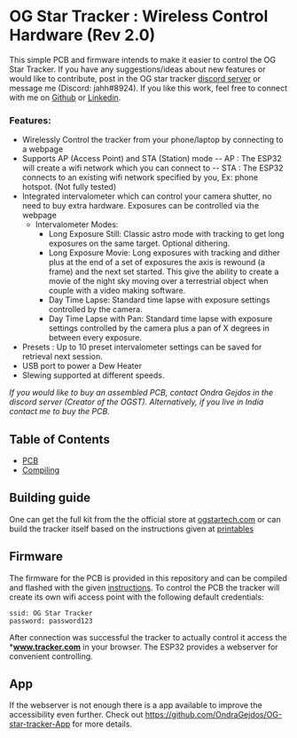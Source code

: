 # OG Star Tracker : Wireless Control Hardware (Rev 2.0)

This simple PCB and firmware intends to make it easier to control the OG Star Tracker. If you have any suggestions/ideas about new features or would like to contribute, post in the OG star tracker [discord server](https://discord.com/invite/dyFKm79gKJ) or message me (Discord: jahh#8924).
If you like this work, feel free to connect with me on [Github](https://github.com/jugal2001) or [Linkedin](https://www.linkedin.com/in/jugaljesing/).
### Features:
- Wirelessly Control the tracker from your phone/laptop by connecting to a webpage
- Supports AP (Access Point) and STA (Station) mode
 -- AP  : The ESP32 will create a wifi network which you can connect to
 -- STA : The ESP32 connects to an existing wifi network specified by you, Ex: phone hotspot. (Not fully tested)
- Integrated intervalometer which can control your camera shutter, no need to buy extra hardware. Exposures can be controlled via the webpage
  - Intervalometer Modes:
    - Long Exposure Still: Classic astro mode with tracking to get long exposures on the same target. Optional dithering.
    - Long Exposure Movie: Long exposures with tracking and dither plus at the end of a set of exposures the axis is rewound (a frame) and the next set started. This give the ability to create a movie          of the night sky moving over a terrestrial object when couple with a video making software.
    -  Day Time Lapse: Standard time lapse with exposure settings controlled by the camera.
    -  Day Time Lapse with Pan: Standard time lapse with exposure settings controlled by the camera plus a pan of X degrees in between every exposure.
- Presets : Up to 10 preset intervalometer settings can be saved for retrieval next session.
- USB port to power a Dew Heater
- Slewing supported at different speeds.

*If you would like to buy an assembled PCB, contact Ondra Gejdos in the discord server (Creator of the OGST). Alternatively, if you live in India contact me to buy the PCB.*

## Table of Contents
- [PCB](pcb/README.md)
- [Compiling](docs/compiling.md)


## Building guide

One can get the full kit from the the official store at [ogstartech.com](https://ogstartech.com/start) or can build the tracker itself based on the instructions given at [printables](https://www.printables.com/model/348574-og-star-tracker)

## Firmware

The firmware for the PCB is provided in this repository and can be compiled and flashed with the given [instructions](docs/compiling.md).
To control the PCB the tracker will create its own wifi access point with the following default credentials:

```
ssid: OG Star Tracker
password: password123
```

After connection was successful the tracker to actually control it access the ***www.tracker.com** in your browser. The ESP32 provides a webserver for convenient controlling.

## App

If the webserver is not enough there is a app available to improve the accessibility even further.
Check out https://github.com/OndraGejdos/OG-star-tracker-App for more details.
